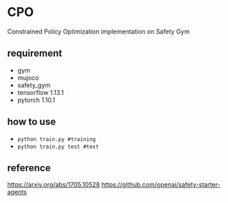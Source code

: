 # CPO
Constrained Policy Optimization implementation on Safety Gym

## requirement
- gym
- mujoco
- safety_gym
- tensorflow 1.13.1
- pytorch 1.10.1

## how to use
- `python train.py #training`
- `python train.py test #test`

## reference
https://arxiv.org/abs/1705.10528
https://github.com/openai/safety-starter-agents
